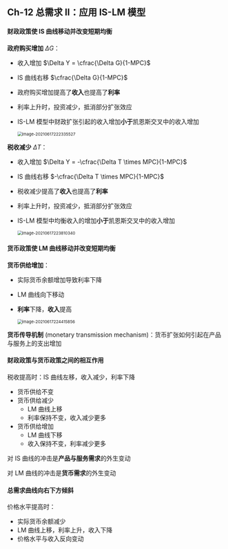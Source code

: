 ## Ch-12  总需求 II：应用 IS-LM 模型

#### 财政政策使 IS 曲线移动并改变短期均衡

**政府购买增加** $\Delta G$：

+ 收入增加 $\Delta Y = \cfrac{\Delta G}{1-MPC}$ 

+ IS 曲线右移 $\cfrac{\Delta G}{1-MPC}$ 

+ 政府购买增加提高了**收入**也提高了**利率** 

+ 利率上升时，投资减少，抵消部分扩张效应

+ IS-LM 模型中财政扩张引起的收入增加**小于**凯恩斯交叉中的收入增加

  <img src="C:\Users\DELL\AppData\Roaming\Typora\typora-user-images\image-20210617222335527.png" alt="image-20210617222335527" style="zoom: 67%;" />



**税收减少** $\Delta T$：

+ 收入增加 $\Delta Y = -\cfrac{\Delta T \times MPC}{1-MPC}$ 

+ IS 曲线右移 $-\cfrac{\Delta T \times MPC}{1-MPC}$ 

+ 税收减少提高了**收入**也提高了**利率** 

+ 利率上升时，投资减少，抵消部分扩张效应

+ IS-LM 模型中均衡收入的增加**小于**凯恩斯交叉中的收入增加

  <img src="C:\Users\DELL\AppData\Roaming\Typora\typora-user-images\image-20210617223810340.png" alt="image-20210617223810340" style="zoom: 67%;" />



#### 货币政策使 LM 曲线移动并改变短期均衡

**货币供给增加**：

+ 实际货币余额增加导致利率下降

+ LM 曲线向下移动

+ **利率**下降，**收入**提高

  <img src="C:\Users\DELL\AppData\Roaming\Typora\typora-user-images\image-20210617224415856.png" alt="image-20210617224415856" style="zoom: 67%;" />

**货币传导机制** (monetary transmission mechanism)：货币扩张如何引起在产品与服务上的支出增加



#### 财政政策与货币政策之间的相互作用

税收提高时：IS 曲线左移，收入减少，利率下降

+ 货币供给不变
+ 货币供给减少
  + LM 曲线上移
  + 利率保持不变，收入减少更多
+ 货币供给增加
  + LM 曲线下移
  + 收入保持不变，利率减少更多



对 IS 曲线的冲击是**产品与服务需求**的外生变动

对 LM 曲线的冲击是**货币需求**的外生变动



#### 总需求曲线向右下方倾斜

价格水平提高时：

+ 实际货币余额减少
+ LM 曲线上移，利率上升，收入下降
+ 价格水平与收入反向变动
